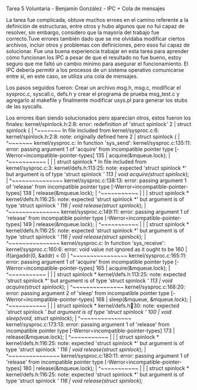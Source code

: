 Tarea 5 Voluntaria - Benjamín González - IPC + Cola de mensajes

La tarea fue complicada, obtuve muchos erroes en el camino referente a la definición de estructuras, entre otros y
hubo algunos que no fui capaz de resolver, sin embargo, considero que la mayoría del trabajo fue correcto.Tuve errores
también dado que se me olvidaba modificar ciertos archivos, incluir otros y problemas con definiciones, pero esos
fui capaz de solucionar. Fue una buena experiencia trabajar en esta tarea para aprender cómo funcionan los IPC
a pesar de que el resultado no fue bueno, estoy seguro que me faltó un cambio mínimo para asegurar el funcionamiento. 
El IPC
debería permitir a los procesos de un sistema operativo comunicarse entre sí, en este caso, se utiliza una cola de 
mensajes.

Los pasos seguidos fueron: 
Crear un archivo msg.h, msg.c, modificar el sysproc.c, syscall.c, defs.h y crear el programa de prueba msg_test.c 
y agregarlo al makefile y finalmente modificar usys.pl para generar los stubs de las syscalls.


Los errores iban siendo solucionados pero aparecían otros, estos fueron los finales:
kernel/spinlock.h:2:8: error: redefinition of 'struct spinlock'
    2 | struct spinlock {
      |        ^~~~~~~~
In file included from kernel/sysproc.c:6:
kernel/spinlock.h:2:8: note: originally defined here
    2 | struct spinlock {
      |        ^~~~~~~~
kernel/sysproc.c: In function 'sys_send':
kernel/sysproc.c:135:11: error: passing argument 1 of 'acquire' from incompatible pointer type [-Werror=incompatible-pointer-types]
  135 |   acquire(&mqueue.lock);
      |           ^~~~~~~~~~~~
      |           |
      |           struct spinlock *
In file included from kernel/sysproc.c:3:
kernel/defs.h:113:25: note: expected 'struct spinlock *' but argument is of type 'struct spinlock *'
  113 | void            acquire(struct spinlock*);
      |                         ^~~~~~~~~~~~~~~~
kernel/sysproc.c:138:13: error: passing argument 1 of 'release' from incompatible pointer type [-Werror=incompatible-pointer-types]
  138 |     release(&mqueue.lock);
      |             ^~~~~~~~~~~~
      |             |
      |             struct spinlock *
kernel/defs.h:116:25: note: expected 'struct spinlock *' but argument is of type 'struct spinlock *'
  116 | void            release(struct spinlock*);
      |                         ^~~~~~~~~~~~~~~~
kernel/sysproc.c:149:11: error: passing argument 1 of 'release' from incompatible pointer type [-Werror=incompatible-pointer-types]
  149 |   release(&mqueue.lock);
      |           ^~~~~~~~~~~~
      |           |
      |           struct spinlock *
kernel/defs.h:116:25: note: expected 'struct spinlock *' but argument is of type 'struct spinlock *'
  116 | void            release(struct spinlock*);
      |                         ^~~~~~~~~~~~~~~~
kernel/sysproc.c: In function 'sys_receive':
kernel/sysproc.c:160:6: error: void value not ignored as it ought to be
  160 |   if(argaddr(0, &addr) < 0)
      |      ^~~~~~~~~~~~~~~~~
kernel/sysproc.c:165:11: error: passing argument 1 of 'acquire' from incompatible pointer type [-Werror=incompatible-pointer-types]
  165 |   acquire(&mqueue.lock);
      |           ^~~~~~~~~~~~
      |           |
      |           struct spinlock *
kernel/defs.h:113:25: note: expected 'struct spinlock *' but argument is of type 'struct spinlock *'
  113 | void            acquire(struct spinlock*);
      |                         ^~~~~~~~~~~~~~~~
kernel/sysproc.c:168:20: error: passing argument 2 of 'sleep' from incompatible pointer type [-Werror=incompatible-pointer-types]
  168 |     sleep(&mqueue, &mqueue.lock);
      |                    ^~~~~~~~~~~~
      |                    |
      |                    struct spinlock *
kernel/defs.h:100:30: note: expected 'struct spinlock *' but argument is of type 'struct spinlock *'
  100 | void            sleep(void*, struct spinlock*);
      |                              ^~~~~~~~~~~~~~~~
kernel/sysproc.c:173:13: error: passing argument 1 of 'release' from incompatible pointer type [-Werror=incompatible-pointer-types]
  173 |     release(&mqueue.lock);
      |             ^~~~~~~~~~~~
      |             |
      |             struct spinlock *
kernel/defs.h:116:25: note: expected 'struct spinlock *' but argument is of type 'struct spinlock *'
  116 | void            release(struct spinlock*);
      |                         ^~~~~~~~~~~~~~~~
kernel/sysproc.c:180:11: error: passing argument 1 of 'release' from incompatible pointer type [-Werror=incompatible-pointer-types]
  180 |   release(&mqueue.lock);
      |           ^~~~~~~~~~~~
      |           |
      |           struct spinlock *
kernel/defs.h:116:25: note: expected 'struct spinlock *' but argument is of type 'struct spinlock *'
  116 | void            release(struct spinlock*);
